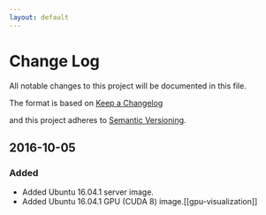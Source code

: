 ```yaml
---
layout: default
---
```


# Change Log
All notable changes to this project will be documented in this file.

The format is based on [Keep a Changelog](http://keepachangelog.com/)

and this project adheres to [Semantic Versioning](http://semver.org/).

## 2016-10-05

### Added
* Added Ubuntu 16.04.1 server image.
* Added Ubuntu 16.04.1 GPU (CUDA 8) image.[[gpu-visualization]]
